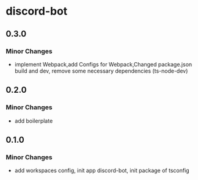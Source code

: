 # discord-bot

## 0.3.0

### Minor Changes

- implement Webpack,add Configs for Webpack,Changed package.json build and dev, remove some necessary dependencies
  (ts-node-dev)

## 0.2.0

### Minor Changes

- add boilerplate

## 0.1.0

### Minor Changes

- add workspaces config, init app discord-bot, init package of tsconfig
